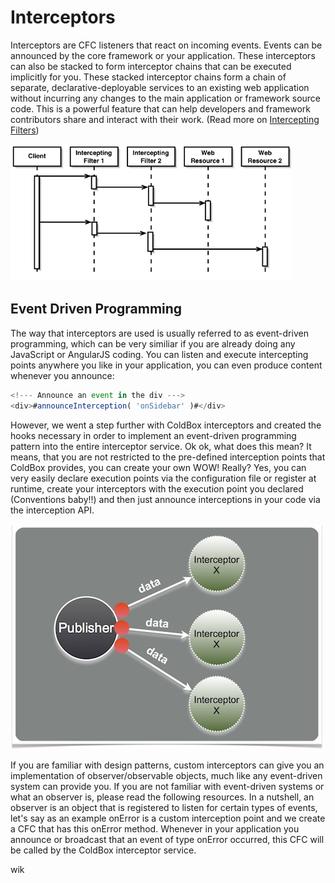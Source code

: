 # Interceptors

Interceptors are CFC listeners that react on incoming events.  Events can be announced by the core framework or your application.  These interceptors can also be stacked to form interceptor chains that can be executed implicitly for you. These stacked interceptor chains form a chain of separate, declarative-deployable services to an existing web application without incurring any changes to the main application or framework source code. This is a powerful feature that can help developers and framework contributors share and interact with their work. (Read more on [Intercepting Filters](http://www.corej2eepatterns.com/Patterns2ndEd/InterceptingFilter.htm))

![](../images/InterceptorChain.gif)


## Event Driven Programming
The way that interceptors are used is usually referred to as event-driven programming, which can be very similiar if you are already doing any JavaScript or AngularJS coding.  You can listen and execute intercepting points anywhere you like in your application, you can even produce content whenever you announce:

```js
<!--- Announce an event in the div --->
<div>#announceInterception( 'onSidebar' )#</div>
```

However, we went a step further with ColdBox interceptors and created the hooks necessary in order to implement an event-driven programming pattern into the entire interceptor service. Ok ok, what does this mean? It means, that you are not restricted to the pre-defined interception points that ColdBox provides, you can create your own WOW! Really? Yes, you can very easily declare execution points via the configuration file or register at runtime, create your interceptors with the execution point you declared (Conventions baby!!) and then just announce interceptions in your code via the interception API.

![](eventdriven.jpg)

If you are familiar with design patterns, custom interceptors can give you an implementation of observer/observable objects, much like any event-driven system can provide you. If you are not familiar with event-driven systems or what an observer is, please read the following resources. In a nutshell, an observer is an object that is registered to listen for certain types of events, let's say as an example onError is a custom interception point and we create a CFC that has this onError method. Whenever in your application you announce or broadcast that an event of type onError occurred, this CFC will be called by the ColdBox interceptor service.

wik
